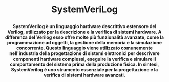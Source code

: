# <p align="center"> **SystemVeriLog** </p>
#### <p align="center"> SystemVerilog è un linguaggio hardware descrittivo estensore del Verilog, utilizzato per la descrizione e la verifica di sistemi hardware. A differenza del Verilog esso offre molte più funzionalità avanzate, come la programmazione ad oggetti, la gestione della memoria e la simulazione concorrente. Questo linguaggio viene utilizzato comunemente nell'industria della progettazione di sistemi elettronici per descrivere componenti hardware complessi, eseguire la verifica e simulare il comportamento del sistema prima della produzione fisica. In sintesi, SystemVerilog è uno strumento essenziale per la progettazione e la verifica di sistemi hardware avanzati. </p>
